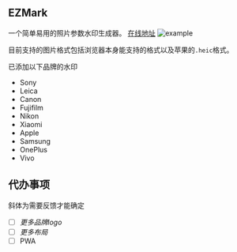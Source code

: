 ## EZMark

一个简单易用的照片参数水印生成器。
[在线地址](https://ezmark.lavac.cc/)
![example](https://i.imgur.com/sraFwVS.png)

目前支持的图片格式包括浏览器本身能支持的格式以及苹果的`.heic`格式。

已添加以下品牌的水印

- Sony
- Leica
- Canon
- Fujifilm
- Nikon
- Xiaomi
- Apple
- Samsung
- OnePlus
- Vivo

## 代办事项

斜体为需要反馈才能确定

- [ ] _更多品牌logo_
- [ ] _更多布局_
- [ ] PWA
